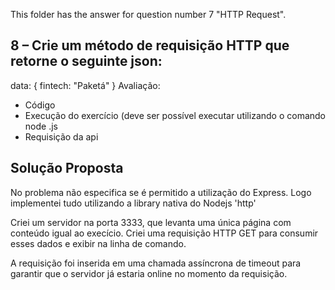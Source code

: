 This folder has the answer for question number 7 "HTTP Request". 

## 8 – Crie um método de requisição HTTP que retorne o seguinte json:
data: {
 fintech: "Paketá"
}
Avaliação:
* Código
* Execução do exercício (deve ser possível executar utilizando o comando node <file>.js
* Requisição da api

## Solução Proposta

No problema não especifica se é permitido a utilização do Express. Logo implementei tudo utilizando a library nativa do Nodejs 'http'

Criei um servidor na porta 3333, que levanta uma única página com conteúdo igual ao execício. Criei uma requisição HTTP GET para consumir esses dados e exibir na linha de comando.

A requisição foi inserida em uma chamada assíncrona de timeout para garantir que o servidor já estaria online no momento da requisição.